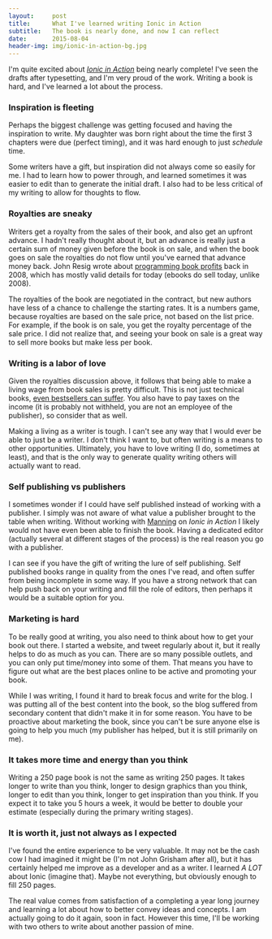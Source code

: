 ```yaml
---
layout:     post
title:      What I've learned writing Ionic in Action
subtitle:   The book is nearly done, and now I can reflect
date:       2015-08-04
header-img: img/ionic-in-action-bg.jpg
---
```


I'm quite excited about [_Ionic in Action_](http://ionicinaction.com) being nearly complete! I've seen the drafts after typesetting, and I'm very proud of the work. Writing a book is hard, and I've learned a lot about the process.

### Inspiration is fleeting

Perhaps the biggest challenge was getting focused and having the inspiration to write. My daughter was born right about the time the first 3 chapters were due (perfect timing), and it was hard enough to just _schedule_ time.

Some writers have a gift, but inspiration did not always come so easily for me. I had to learn how to power through, and learned sometimes it was easier to edit than to generate the initial draft. I also had to be less critical of my writing to allow for thoughts to flow.

### Royalties are sneaky

Writers get a royalty from the sales of their book, and also get an upfront advance. I hadn't really thought about it, but an advance is really just a certain sum of money given before the book is on sale, and when the book goes on sale the royalties do not flow until you've earned that advance money back. John Resig wrote about [programming book profits](http://ejohn.org/blog/programming-book-profits/) back in 2008, which has mostly valid details for today (ebooks do sell today, unlike 2008).

The royalties of the book are negotiated in the contract, but new authors have less of a chance to challenge the starting rates. It is a numbers game, because royalties are based on the sale price, not based on the list price. For example, if the book is on sale, you get the royalty percentage of the sale price. I did not realize that, and seeing your book on sale is a great way to sell more books but make less per book.

### Writing is a labor of love

Given the royalties discussion above, it follows that being able to make a living wage from book sales is pretty difficult. This is not just technical books, [even bestsellers can suffer](http://www.salon.com/2013/03/15/hey_amazon_wheres_my_money/). You also have to pay taxes on the income (it is probably not withheld, you are not an employee of the publisher), so consider that as well.

Making a living as a writer is tough. I can't see any way that I would ever be able to just be a writer. I don't think I want to, but often writing is a means to other opportunities. Ultimately, you have to love writing (I do, sometimes at least), and that is the only way to generate quality writing others will actually want to read.

### Self publishing vs publishers

I sometimes wonder if I could have self published instead of working with a publisher. I simply was not aware of what value a publisher brought to the table when writing. Without working with [Manning](http://manning.com) on _Ionic in Action_ I likely would not have even been able to finish the book. Having a dedicated editor (actually several at different stages of the process) is the real reason you go with a publisher.

I can see if you have the gift of writing the lure of self publishing. Self published books range in quality from the ones I've read, and often suffer from being incomplete in some way. If you have a strong network that can help push back on your writing and fill the role of editors, then perhaps it would be a suitable option for you.

### Marketing is hard

To be really good at writing, you also need to think about how to get your book out there. I started a website, and tweet regularly about it, but it really helps to do as much as you can. There are so many possible outlets, and you can only put time/money into some of them. That means you have to figure out what are the best places online to be active and promoting your book.

While I was writing, I found it hard to break focus and write for the blog. I was putting all of the best content into the book, so the blog suffered from secondary content that didn't make it in for some reason. You have to be proactive about marketing the book, since you can't be sure anyone else is going to help you much (my publisher has helped, but it is still primarily on me).

### It takes more time and energy than you think

Writing a 250 page book is not the same as writing 250 pages. It takes longer to write than you think, longer to design graphics than you think, longer to edit than you think, longer to get inspiration than you think. If you expect it to take you 5 hours a week, it would be better to double your estimate (especially during the primary writing stages).

### It is worth it, just not always as I expected

I've found the entire experience to be very valuable. It may not be the cash cow I had imagined it might be (I'm not John Grisham after all), but it has certainly helped me improve as a developer and as a writer. I learned *A LOT* about Ionic (imagine that). Maybe not everything, but obviously enough to fill 250 pages.

The real value comes from satisfaction of a completing a year long journey and learning a lot about how to better convey ideas and concepts. I am actually going to do it again, soon in fact. However this time, I'll be working with two others to write about another passion of mine.
